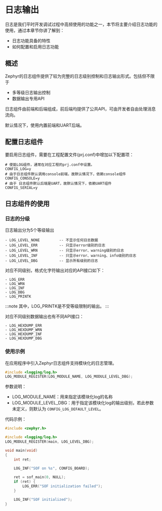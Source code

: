 # 日志输出

日志是我们平时开发调试过程中高频使用的功能之一，本节将主要介绍日志功能的使用，通过本章节你讲了解到：
- 日志功能具备的特性
- 如何配置和启用日志功能

## 概述
Zephyr的日志组件提供了较为完整的日志级别控制和日志输出形式。包括但不限于
- 多等级日志输出控制
- 数据输出专用API


日志组件由前端和后端组成，前后端均提供了公共API，可由开发者自由处理消息流向。

默认情况下，使用内置前端和UART后端。


## 配置日志组件

要启用日志组件，需要在工程配置文件(prj.conf)中增加以下配置项：

```shell
# 使能LOG组件，通常在对应工程的prj.conf中设置。
CONFIG_LOG=y
# 由于日志组件默认调用console前端，故默认情况下，依赖console组件
CONFIG_CONSOLE=y
# 由于 日志组件默认后端是UART，故默认情况下，依赖UART组件
CONFIG_SERIAL=y
```


## 日志组件的使用
### 日志的分级
日志输出分为5个等级输出

    - LOG_LEVEL_NONE         -- 不显示任何日志数据
    - LOG_LEVEL_ERR          -- 只显示error级别的日志
    - LOG_LEVEL_WRN          -- 只显示error、warning级别的日志
    - LOG_LEVEL_INF          -- 只显示error、warning、info级别的日志
    - LOG_LEVEL_DBG          -- 显示所有级别的日志


对应不同级别，格式化字符输出对应的API接口如下：

    - LOG_ERR
    - LOG_WRN
    - LOG_INF
    - LOG_DBG
    - LOG_PRINTK

:::note
其中，LOG_PRINTK是不受等级限制的输出。
:::


对应不同级别数据输出也有不同API接口：

    - LOG_HEXDUMP_ERR
    - LOG_HEXDUMP_WRN
    - LOG_HEXDUMP_INF
    - LOG_HEXDUMP_DBG

### 使用示例
在应用程序中引入Zephyr日志组件支持模块化的日志管理。
```c
#include <logging/log.h>
LOG_MODULE_REGISTER(LOG_MODULE_NAME, LOG_MODULE_LEVEL_DBG);
```
参数说明：
- LOG_MODULE_NAME：用来指定该模块化log的名称
- LOG_MODULE_LEVEL_DBG：用于指定该模块化log的输出级别，若此参数未定义，则默认为 ``CONFIG_LOG_DEFAULT_LEVEL``。

代码示例：

```c
#include <zephyr.h>

#include <logging/log.h>
LOG_MODULE_REGISTER(main, LOG_LEVEL_DBG);

void main(void)
{
	int ret;

	LOG_INF("SOF on %s", CONFIG_BOARD);
    
	ret = sof_main(0, NULL);
	if (ret) {
		LOG_ERR("SOF initialization failed");
	}

	LOG_INF("SOF initialized");
}
```

